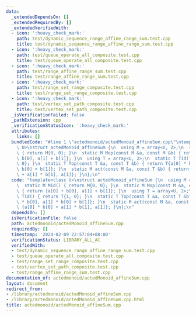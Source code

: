 ```yaml
---
data:
  _extendedDependsOn: []
  _extendedRequiredBy: []
  _extendedVerifiedWith:
  - icon: ':heavy_check_mark:'
    path: test/dynamic_sequence_range_affine_range_sum.test.cpp
    title: test/dynamic_sequence_range_affine_range_sum.test.cpp
  - icon: ':heavy_check_mark:'
    path: test/queue_operate_all_composite.test.cpp
    title: test/queue_operate_all_composite.test.cpp
  - icon: ':heavy_check_mark:'
    path: test/range_affine_range_sum.test.cpp
    title: test/range_affine_range_sum.test.cpp
  - icon: ':heavy_check_mark:'
    path: test/range_set_range_composite.test.cpp
    title: test/range_set_range_composite.test.cpp
  - icon: ':heavy_check_mark:'
    path: test/vertex_set_path_composite.test.cpp
    title: test/vertex_set_path_composite.test.cpp
  _isVerificationFailed: false
  _pathExtension: cpp
  _verificationStatusIcon: ':heavy_check_mark:'
  attributes:
    links: []
  bundledCode: "#line 1 \"actedmonoid/actedMonoid_affineSum.cpp\"\ntemplate<class\
    \ U>\nstruct actedMonoid_affineSum {\n  using M = array<U, 2>;\n  static M Mid()\
    \ { return M{0, 0}; }\n  static M Mop(const M &a, const M &b) { return {a[0] +\
    \ b[0], a[1] + b[1]}; }\n  using T = array<U, 2>;\n  static T Tid() { return T{1,\
    \ 0}; }\n  static T Top(const T &a, const T &b) { return T{a[0] * b[0], a[1] *\
    \ b[0] + b[1]}; }\n  static M act(const M &a, const T &b) { return {a[0] * b[0]\
    \ + a[1] * b[1], a[1]}; }\n};\n"
  code: "template<class U>\nstruct actedMonoid_affineSum {\n  using M = array<U, 2>;\n\
    \  static M Mid() { return M{0, 0}; }\n  static M Mop(const M &a, const M &b)\
    \ { return {a[0] + b[0], a[1] + b[1]}; }\n  using T = array<U, 2>;\n  static T\
    \ Tid() { return T{1, 0}; }\n  static T Top(const T &a, const T &b) { return T{a[0]\
    \ * b[0], a[1] * b[0] + b[1]}; }\n  static M act(const M &a, const T &b) { return\
    \ {a[0] * b[0] + a[1] * b[1], a[1]}; }\n};\n"
  dependsOn: []
  isVerificationFile: false
  path: actedmonoid/actedMonoid_affineSum.cpp
  requiredBy: []
  timestamp: '2024-02-09 22:57:04+08:00'
  verificationStatus: LIBRARY_ALL_AC
  verifiedWith:
  - test/dynamic_sequence_range_affine_range_sum.test.cpp
  - test/queue_operate_all_composite.test.cpp
  - test/range_set_range_composite.test.cpp
  - test/vertex_set_path_composite.test.cpp
  - test/range_affine_range_sum.test.cpp
documentation_of: actedmonoid/actedMonoid_affineSum.cpp
layout: document
redirect_from:
- /library/actedmonoid/actedMonoid_affineSum.cpp
- /library/actedmonoid/actedMonoid_affineSum.cpp.html
title: actedmonoid/actedMonoid_affineSum.cpp
---
```

